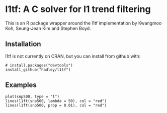 # l1tf: A C solver for l1 trend filtering

This is an R package wrapper around the l1tf implementation by Kwangmoo Koh, Seung-Jean Kim and Stephen Boyd. 

## Installation

l1tf is not currently on CRAN, but you can install from github with:

```{r}
# install.packages("devtools")
install_github("hadley/l1tf")
```

## Examples

```{r}
plot(snp500, type = "l")
lines(l1ft(snp500, lambda = 50), col = "red")
lines(l1ft(snp500, prop = 0.01), col = "red")
```
